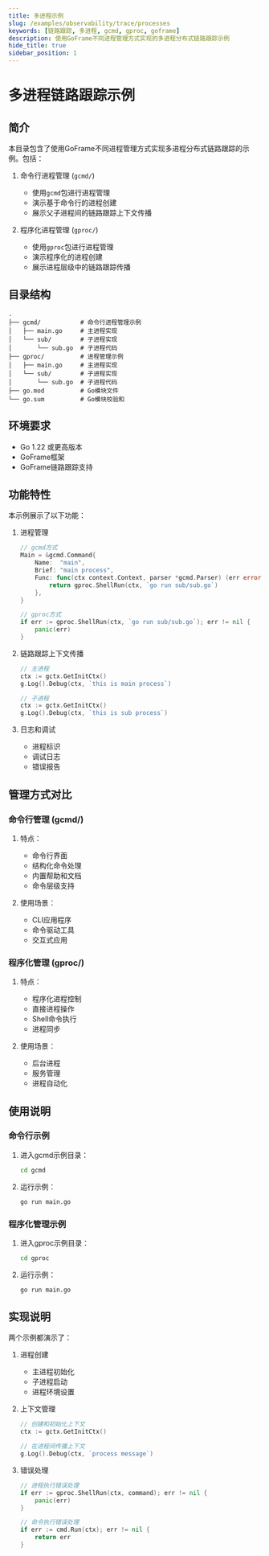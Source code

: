 ```yaml
---
title: 多进程示例
slug: /examples/observability/trace/processes
keywords: [链路跟踪, 多进程, gcmd, gproc, goframe]
description: 使用GoFrame不同进程管理方式实现的多进程分布式链路跟踪示例
hide_title: true
sidebar_position: 1
---
```


# 多进程链路跟踪示例

## 简介

本目录包含了使用GoFrame不同进程管理方式实现多进程分布式链路跟踪的示例。包括：

1. 命令行进程管理 (`gcmd/`)
   - 使用`gcmd`包进行进程管理
   - 演示基于命令行的进程创建
   - 展示父子进程间的链路跟踪上下文传播

2. 程序化进程管理 (`gproc/`)
   - 使用`gproc`包进行进程管理
   - 演示程序化的进程创建
   - 展示进程层级中的链路跟踪传播

## 目录结构

```
.
├── gcmd/           # 命令行进程管理示例
│   ├── main.go     # 主进程实现
│   └── sub/        # 子进程实现
│       └── sub.go  # 子进程代码
├── gproc/          # 进程管理示例
│   ├── main.go     # 主进程实现
│   └── sub/        # 子进程实现
│       └── sub.go  # 子进程代码
├── go.mod          # Go模块文件
└── go.sum          # Go模块校验和
```

## 环境要求

- Go 1.22 或更高版本
- GoFrame框架
- GoFrame链路跟踪支持

## 功能特性

本示例展示了以下功能：

1. 进程管理
   ```go
   // gcmd方式
   Main = &gcmd.Command{
       Name:  "main",
       Brief: "main process",
       Func: func(ctx context.Context, parser *gcmd.Parser) (err error) {
           return gproc.ShellRun(ctx, `go run sub/sub.go`)
       },
   }

   // gproc方式
   if err := gproc.ShellRun(ctx, `go run sub/sub.go`); err != nil {
       panic(err)
   }
   ```

2. 链路跟踪上下文传播
   ```go
   // 主进程
   ctx := gctx.GetInitCtx()
   g.Log().Debug(ctx, `this is main process`)

   // 子进程
   ctx := gctx.GetInitCtx()
   g.Log().Debug(ctx, `this is sub process`)
   ```

3. 日志和调试
   - 进程标识
   - 调试日志
   - 错误报告

## 管理方式对比

### 命令行管理 (gcmd/)
1. 特点：
   - 命令行界面
   - 结构化命令处理
   - 内置帮助和文档
   - 命令层级支持

2. 使用场景：
   - CLI应用程序
   - 命令驱动工具
   - 交互式应用

### 程序化管理 (gproc/)
1. 特点：
   - 程序化进程控制
   - 直接进程操作
   - Shell命令执行
   - 进程同步

2. 使用场景：
   - 后台进程
   - 服务管理
   - 进程自动化

## 使用说明

### 命令行示例
1. 进入gcmd示例目录：
   ```bash
   cd gcmd
   ```

2. 运行示例：
   ```bash
   go run main.go
   ```

### 程序化管理示例
1. 进入gproc示例目录：
   ```bash
   cd gproc
   ```

2. 运行示例：
   ```bash
   go run main.go
   ```

## 实现说明

两个示例都演示了：

1. 进程创建
   - 主进程初始化
   - 子进程启动
   - 进程环境设置

2. 上下文管理
   ```go
   // 创建和初始化上下文
   ctx := gctx.GetInitCtx()

   // 在进程间传播上下文
   g.Log().Debug(ctx, `process message`)
   ```

3. 错误处理
   ```go
   // 进程执行错误处理
   if err := gproc.ShellRun(ctx, command); err != nil {
       panic(err)
   }

   // 命令执行错误处理
   if err := cmd.Run(ctx); err != nil {
       return err
   }
   ```
